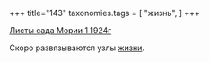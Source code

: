 +++
title="143"
taxonomies.tags = [
 "жизнь",
]
+++

[Листы сада Мории 1 1924г](/agni/1924)

Скоро развязываются узлы [жизни](/tags/жизнь).   

